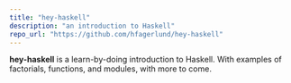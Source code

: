 ```yaml
---
title: "hey-haskell"
description: "an introduction to Haskell"
repo_url: "https://github.com/hfagerlund/hey-haskell"
---
```


**hey-haskell** is a learn-by-doing introduction to Haskell. With examples of factorials, functions, and modules, with more to come.
